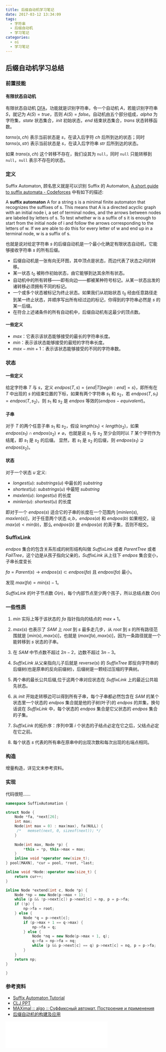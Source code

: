 ```yaml
---
title: 后缀自动机学习笔记
date: 2017-03-12 13:34:09
tags:
  - 字符串
  - 后缀自动机
  - 学习笔记
categories:
  - oi
  - 学习笔记
---
```

## 后缀自动机学习总结
### 前置技能
#### 有限状态自动机
有限状态自动机 [DFA](https://en.wikipedia.org/wiki/Deterministic_finite_automaton)，功能就是识别字符串，令一个自动机 $A$，若能识别字符串 $S$，就记为 $A(S) = true$，否则 $A(S) = false$。自动机由五个部分组成，$alpha$ 为字符集，$state$ 状态集合，$init$ 初始状态，$end$ 结束状态集合，$trans$ 状态转移函数。

$tarns(s, ch)$ 表示当前状态是 $s$，在读入后字符 $ch$ 后所到达的状态；同时 $tarns(s, str)$ 表示当前状态是 $s$，在读入后字符串 $str$ 后所到达的状态。

如果 $trans(s, ch)$ 这个转移不存在，我们设其为 `null`，同时 `null` 只能转移到 `null`，`null` 表示不存在的状态。
<!-- more -->
### 定义
Suffix Automaton, 顾名思义就是可以识别 Suffix 的 Automaton, [A short guide to suffix automata - Codeforces](http://codeforces.com/blog/entry/20861) 中有如下的描述:

A **suffix automaton** A for a string s is a minimal finite automaton that recognizes the suffixes of s. This means that A is a directed acyclic graph with an initial node i, a set of terminal nodes, and the arrows between nodes are labeled by letters of s. To test whether w is a suffix of s it is enough to start from the initial node of i and follow the arrows corresponding to the letters of w. If we are able to do this for every letter of w and end up in a terminal node, w is a suffix of s.

也就是说对给定字符串 $s$ 的后缀自动机是一个最小化确定有限状态自动机，它能够接收字符串 $s$ 的所有后缀。

- 后缀自动机是一张有向无环图，其中顶点是状态，而边代表了状态之间的转移。
- 某一状态 $t_0$ 被称作初始状态，由它能够到达其余所有状态。
- 自动机中的所有转移——即有向边——都被某种符号标记。从某一状态出发的诸转移必须拥有不同的标记。
- 一个或多个状态被标记为终止状态。如果我们从初始状态 $t_0$ 经由任意路径走到某一终止状态，并顺序写出所有经过边的标记，你得到的字符串必然是 $s$ 的某一后缀。
- 在符合上述诸条件的所有自动机中，后缀自动机有这最少的顶点数。

#### 一些定义
- $max$：它表示该状态能够接受的最长的字符串长度。
- $min$：表示该状态能够接受的最短的字符串长度。
- $max - min + 1$：表示该状态能够接受的不同的字符串数。

### 状态
#### 一些定义
给定字符串 $T$ 与 $s$，定义 $endpos(T, s) = \left \{end | T \left [ begin : end \right ] = s \right \}$，即所有在 $T$ 中出现的 $s$ 的结束位置的下标，如果有两个字符串 $s_1$ 和 $s_2$，若 $endpos(T, s_1) = endpos(T, s_2)$，则 $s_1$ 和 $s_2$ 是 $endpos$ 等效的($endpos-equivalent$)。

#### 子串
对于 $T$ 的两个任意子串 $s_1$ 和 $s_2$，假设 $length(s_1) < length(s_2)$，如果 $endpos(s_1) \cap endpos(s_2) \neq \varnothing$，也就是说 $s_1$ 与 $s_2$ 至少会同时以 $T$ 某个字符作为结尾，即 $s_1$ 是 $s_2$ 的后缀。
显然，若 $s_1$ 是 $s_2$ 的后缀，则 $endpos(s_1) \supseteq endpos(s_2)$。

#### 状态
对于一个状态 $u$ 定义:
- $longest(u)$: $substrings(u)$ 中最长的 $substring$
- $shortest(u)$: $substrings(u)$ 中最短 $substring$
- $maxlen(u)$: $longest(u)$ 的长度
- $minlen(u)$: $shortest(u)$ 的长度

即对于一个 $endpos(s)$ 适合它的子串的长度在一个范围内 $\left [ minlen(s), maxlen(s) \right ]$，对于任意两个状态 $a, b$，$endpos(a)$ 和 $endpos(b)$ 如果相交，设 $max(a) < min(b)$，那么 $endpos(b)$ 是 $endpos(a)$ 的真子集，否则不相交。

### SuffixLink
$endpos$ 集合的包含关系形成的树形结构叫做 $SuffixLink$ 或者 $ParentTree$ 或者 $FailTree$，这个边是从孩子指向父亲的，$SuffixLink$ 从上往下 $endpos$ 集合变小，子串长度变长

$fa = Parent(s) \rightarrow endpos(s) \subset endpos(fa)$ 且 $endpos(fa)$ 最小。

发现 $max(fa) = min(s) - 1$。

$SuffixLink$ 的叶子节点数 $O(n)$，每个内部节点至少两个孩子，所以总结点数 $O(n)$  

### 一些性质

1. $min$ 实际上等于该状态的 $fa$ 指针指向的结点的 $max + 1$。

2. $max(s)$ 也表示了 $SAM$ 上 $root$ 到 $s$ 最多走几步，从 $root$ 到 $s$ 的所有路径范围就是 $\left [ min(s), max(s) \right ]$，也就是 $( max(fa), max(s) ]$，因为一条路径就是一个能转移到 $s$ 状态的子串。

3. 在 $SAM$ 中节点数不超过 $2n - 2$，边数不超过 $3n - 3$。

4. $SuffixLink$ 从父亲指向儿子后就是 $reverse(s)$ 的 $Suffix Tree$ 即反向字符串的后缀树(也是原串的反向前缀树)，后缀树是一颗经过压缩的字典树。

5. 两个串的最长公共后缀,位于这两个串对应状态在 $SuffixLink$ 上的最近公共祖先状态。

6. 从 $init$ 开始走转移边可以得到所有子串，每个子串都必然包含在 $SAM$ 的某个状态里一个状态的 $endpos$ 集合就是他的子树(叶子)的 $endpos$ 的并集，换句话说在 $SuffixLink$ 中，每个状态的 $endpos$ 集合是它父状态的 $endpos$ 集合的子集。

7. $SuffixLink$ 的拓扑序：序列中第 $i$ 个状态的子结点必定在它之后，父结点必定在它之前。

8. 每个状态 $s$ 代表的所有串在原串中的出现次数和每次出现的右端点相同。

### 构造
增量构造，详见文末参考资料。

### 实现
代码很短......
``` cpp
namespace SuffixAutomation {

struct Node {
    Node *fa, *next[26];
    int max;
    Node(int max = 0) : max(max), fa(NULL) {
     /*   memset(next, 0, sizeof(next)); */
    }
    
    Node(int max, Node *p) {
        *this = *p, this->max = max;
    }
    inline void *operator new(size_t);
} pool[MAXN], *cur = pool, *root, *last;

inline void *Node::operator new(size_t) {
    return cur++;
}

inline Node *extend(int c, Node *p) {
    Node *np = new Node(p->max + 1);
    while (p && !p->next[c]) p->next[c] = np, p = p->fa;
    if (!p) {
        np->fa = root;
    } else {
        Node *q = p->next[c];
        if (p->max + 1 == q->max) {
            np->fa = q;
        } else {
            Node *nq = new Node(p->max + 1, q);
            q->fa = np->fa = nq;
            while (p && p->next[c] == q) p->next[c] = nq, p = p->fa;
        }
    }
    return np;
}

}
```

### 参考资料
- [Suffix Automaton Tutorial](https://huntzhan.org/suffix-automaton-tutorial/)
- [CLJ PPT](http://wenku.baidu.com/link?url=CR-UUuJ_0my3skfXzE69PoEA5eaIs6KXI_tFUuJiCrYzD77eADSDi61rDDTzIfs6z62r3iivSOYLHNvBLS6SP9jBt1CjsGuxFbGwcRJ-rgq)
- [MAXimal :: algo :: Суффиксный автомат. Построение и применения](http://e-maxx.ru/algo/suffix_automata)
- [后缀自动机的构建及应用](http://blog.csdn.net/wmdcstdio/article/details/44780707)

<iframe frameborder="no" border="0" marginwidth="0" marginheight="0" width=330 height=86 src="//music.163.com/outchain/player?type=2&id=786262&auto=1&height=66"></iframe>